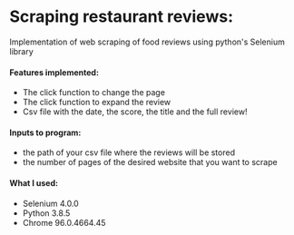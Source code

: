 # Scraping restaurant reviews: 
Implementation of web scraping of food reviews using python's Selenium library
#### Features implemented:
* The click function to change the page
* The click function to expand the review
* Csv file with the date, the score, the title and the full review!

#### Inputs to program:
* the path of your csv file where the reviews will be stored
* the number of pages of the desired website that you want to scrape

#### What I used:
* Selenium 4.0.0
* Python 3.8.5
* Chrome 96.0.4664.45 


